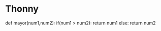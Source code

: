 # Thonny
def mayor(num1,num2):
    if(num1 > num2):
        return num1
    else:
        return num2
